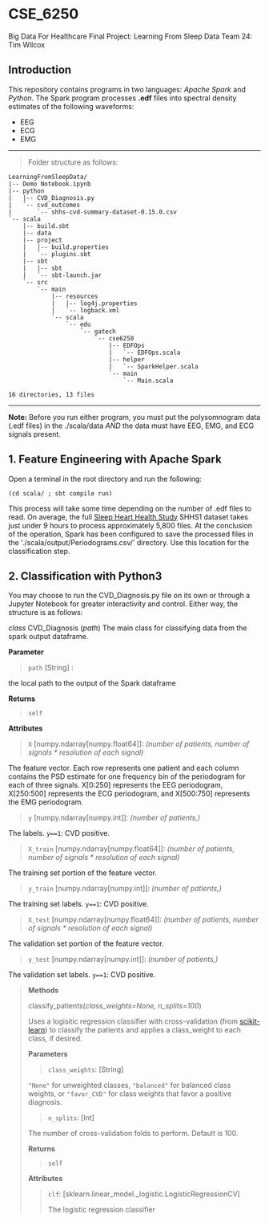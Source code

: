 # CSE_6250
Big Data For Healthcare Final Project: Learning From Sleep Data
Team 24: Tim Wilcox


## Introduction
This repository contains programs in two languages: *Apache Spark* and *Python*. The Spark program processes **.edf** files into spectral density estimates of the following waveforms:
  * EEG
  * ECG
  * EMG
 
***
>Folder structure as follows:
```
LearningFromSleepData/
|-- Demo Notebook.ipynb
|-- python
|   |-- CVD_Diagnosis.py
|   `-- cvd_outcomes
|       `-- shhs-cvd-summary-dataset-0.15.0.csv
`-- scala
    |-- build.sbt
    |-- data
    |-- project
    |   |-- build.properties
    |   `-- plugins.sbt
    |-- sbt
    |   |-- sbt
    |   `-- sbt-launch.jar
    `-- src
        `-- main
            |-- resources
            |   |-- log4j.properties
            |   `-- logback.xml
            `-- scala
                `-- edu
                    `-- gatech
                        `-- cse6250
                            |-- EDFOps
                            |   `-- EDFOps.scala
                            |-- helper
                            |   `-- SparkHelper.scala
                            `-- main
                                `-- Main.scala

16 directories, 13 files
```

***

**Note:** Before you run either program, you must put the polysomnogram data (.edf files) in the ./scala/data _AND_ the data must have EEG, EMG, and ECG signals present. 

## 1. Feature Engineering with Apache Spark
Open a terminal in the root directory and run the following:

```
(cd scala/ ; sbt compile run)
```

This process will take some time depending on the number of .edf files to read. On average, the full [Sleep Heart Health Study](https://sleepdata.org/datasets/shhs) SHHS1 dataset takes just under 9 hours to process approximately 5,800 files. At the conclusion of the operation, Spark has been configured to save the processed files in the './scala/output/Periodograms.csv/' directory. Use this location for the classification step.

## 2. Classification with Python3

You may choose to run the CVD_Diagnosis.py file on its own or through a Jupyter Notebook for greater interactivity and control. Either way, the structure is as follows:

*class* CVD_Diagnosis (*path*)
  The main class for classifying data from the spark output dataframe.
  
**Parameter**

>`path` \[String\] : 

the local path to the output of the Spark dataframe
  
**Returns**
>`self`
  
**Attributes**
>`X` \[numpy.ndarray\[numpy.float64\]\]: *(number of patients, number of signals * resolution of each signal)* 

The feature vector. Each row represents one patient and each column contains the PSD estimate for one frequency bin of the periodogram for each of three signals. X\[0:250\] represents the EEG periodogram, X\[250:500\] represents the ECG periodogram, and X\[500:750\] represents the EMG periodogram.

>`y` \[numpy.ndarray\[numpy.int\]\]: *(number of patients,)* 

The labels. `y==1`: CVD positive. 

>`X_train` \[numpy.ndarray\[numpy.float64\]\]: *(number of patients, number of signals * resolution of each signal)* 

The training set portion of the feature vector. 

>`y_train` \[numpy.ndarray\[numpy.int\]\]: *(number of patients,)* 

The training set labels. `y==1`: CVD positive. 

>`X_test` \[numpy.ndarray\[numpy.float64\]\]: *(number of patients, number of signals * resolution of each signal)* 

The validation set portion of the feature vector. 

>`y_test` \[numpy.ndarray\[numpy.int\]\]: *(number of patients,)* 

The validation set labels. `y==1`: CVD positive. 

>**Methods**
>
>classify_patients(*class_weights=None, n_splits=100*)
>
>Uses a logisitic regression classifier with cross-validation (from [scikit-learn](https://scikit-learn.org/stable/modules/generated/sklearn.linear_model.LogisticRegressionCV.html?highlight=logist%20cv#sklearn.linear_model.LogisticRegressionCV)) to classify the patients and applies a class_weight to each class, if desired. 
>
>**Parameters**
>>
>>`class_weights`: \[String\]
>>
>`"None"` for unweighted classes, `"balanced"` for balanced class weights, or `"favor_CVD"` for class weights that favor a positive diagnosis.
>>
>>`n_splits`: \[Int\]
>>
>The number of cross-validation folds to perform. Default is 100. 
>
>
>**Returns**
>
>>`self`
>
>**Attributes**
>
>>`clf`: \[sklearn.linear_model._logistic.LogisticRegressionCV\]
>>
>>The logistic regression classifier






  

